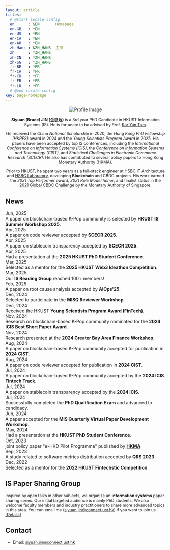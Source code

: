 ```yaml
---
layout: article
titles:
  # @start locale config
  en      : &EN       Homepage
  en-GB   : *EN
  en-US   : *EN
  en-CA   : *EN
  en-AU   : *EN
  zh-Hans : &ZH_HANS  主页
  zh      : *ZH_HANS
  zh-CN   : *ZH_HANS
  zh-SG   : *ZH_HANS
  fr-BE   : *FR
  fr-CA   : *FR
  fr-CH   : *FR
  fr-FR   : *FR
  fr-LU   : *FR
  # @end locale config
key: page-homepage
---
```


<head>
<style>
  /* Base styles */
  .container {
    width: 100%;
    text-align: center;
  }

  body {
    font-family: 'Lora', serif;
    line-height: 1.6;
    background-color: #f8f8f8;
    margin: 0;
    padding: 10px;
  }

  .profile-image {
    width: 100%;
    max-width: 300px;
    margin: 10px 0;
  }

  .profile-image img {
    width: 100%; /* Adjust width as needed */
    max-width: 300px; /* Constrain size */
    border-radius: 15px; /* Rounded corners */
    box-shadow: 0 4px 6px rgba(0, 0, 0, 0.1), 0 1px 3px rgba(0, 0, 0, 0.06); /* Subtle shadow */
    border: 2px solid #f0f0f0; /* Light border */
    padding: 2px; /* Space between image and border */
    background-color: white; /* Background color to enhance border */
  }
  
  

  .profile-text {
    margin: 10px;
    text-align: left;
  }

      ul {
      list-style-type: none; /* Remove the default bullets */
      padding-left: 0;
    }
    
  .paper-item {
      margin-bottom: 30px;
      padding-left: 15px;
      border-left: 4px solid #333; /* Subtle border instead of bullet */
    }

    .paper-title {
      font-size: 24px;
      font-family: 'Playfair Display', serif;
      font-weight: 700;
      margin-bottom: 12px;
      color: #333;
      line-height: 1.4;
    }

    .paper-authors {
      font-size: 18px;
      font-weight: 400;
      color: #555;
      margin-bottom: 10px;
    }

    .conference-info {
      color: grey;
      font-weight: 600;
      font-size: 15px;
      margin-top: 8px;
    }

  @media screen and (min-width: 600px) {
    .container {
      display: flex;
      align-items: flex-start;
      justify-content: space-between;
    }

    .profile-text {
      flex: 2 1 70%; /* Ensure text takes up more space */
      text-align: left;
      margin: 10px;
    }

    .profile-image {
      flex: 1 1 auto; /* Allow the image to take up space based on its content */
      max-width: 300px;
      margin-left: 10px;
      order: 2;
    }


    .profile-image {
      margin-left: 10px;
      max-width: 300px;
      order: 2;
    }

    .profile-text {
      margin-top: -20px;
      order: 1;
      flex: 70%;
    }

    .card {
      display: flex;
      background-color: #fff;
      box-shadow: 0 4px 8px rgba(0, 0, 0, 0.1);
      padding: 10px;
      margin: 10px;
      border-radius: 8px;
      transition: transform 0.2s ease, box-shadow 0.2s ease;
      position: relative;
      width: 100%;
      max-width: 1000px;
    }

    .card:hover {
      transform: translateY(-5px);
      box-shadow: 0 6px 12px rgba(0, 0, 0, 0.2);
    }

    .card-content {
      max-width: 70%;
    }

    .card h3 {
      font-size: 1.5em;
      margin-bottom: 0px;
      margin-top: -5px;
    }

    .card small {
      font-size: 0.9em;
      margin-top: -5px;
      margin-bottom: -5px;
      color: #555;
    }

    .card ul {
      list-style-type: none;
      padding: 0;
    }

    .card ul li {
      margin-bottom: 0px;
      padding-left: 30px;
    }

    /* Subtle Timeline Dots */
    .timeline {
      position: relative;
      margin-left: 20px;
    }

    .timeline::before {
      content: '';
      position: static;
      left: 10px;
      top: 10px;
      bottom: 0;
      width: 2px;
      background-color: #d3d3d3;
    }

    .timeline-item {
      display: flex;
      align-items: center;
      margin-bottom: 20px;
      padding-left: 40px;
      position: relative;
    }

    /* Logo Styling */
    .university-logo {
      height: 180px;
      justify-self: end;
      align-self: flex-start;
    }

    .timeline-item::before {
      content: '';
      position: absolute;
      left: 7px;
      top: 8px;
      width: 8px;
      height: 8px;
      background-color: #1A5DCB;
      border-radius: 50%;
    }

    header.header {
      box-shadow: 0 4px 8px rgba(0, 0, 0, 0.1);
    }

    /* News Section Styling */
    .news-section {
      font-family: 'Times New Roman', Times, serif;
      margin: 20px;
      line-height: 1.25;
    }

    .news-section h2 {
      font-size: 20px;
      font-weight: bold;
      margin-bottom: 20px;
    }

    .news-item {
      display: flex;
      align-items: flex-start;
      margin-bottom: 15px;
    }

    .news-date {
      font-weight: bold;
      color: #555;
      width: 100px; /* Fixed width for aligned dates */
      flex-shrink: 0;
      text-align: right; /* Right-align the dates */
      padding-right: 15px; /* Add some space between date and content */
    }

    .news-content {
      flex-grow: 1;
      color: #333;
    }

    .news-content strong {
      color:rgb(0, 0, 0); /* Highlight important text */
    }

    .news-content a {
      text-decoration: none;
      color:rgb(0, 0, 0);
    }

    .news-content a:hover {
      text-decoration: underline;
    }
  }

  /* Mobile-specific adjustments */
  @media (max-width: 600px) {
    .card {
      max-width: 100%; /* Remove the 600px limit */
      padding: 16px; /* Add more padding for space */
      margin: 10px 0; /* Adjust margin to center the card */
    }

    h3 {
      font-size: 1.2em;
    }

    p,
    ul li {
      font-size: 0.9em;
    }

    .timeline-item::before {
      content: '';
      position: absolute;
      left: 7px;
      top: 8px;
      width: 8px;
      height: 8px;
      background-color: #1A5DCB;
      border-radius: 50%;
    }
  }
</style>
</head>

<div class="container">
  <div class="profile-image">
    <img src="./images/profile3.png" alt="Profile Image" loading="lazy" />
    <div style="text-align: center;">
   <!-- <em></em> -->
</div>
  </div>
    <div class="profile-text">
    <!-- <em>此心光明，亦复何言 - 王阳明 </em> -->
  <p>
    <strong>Siyuan (Bruce) JIN (金思远)</strong> is a 3rd year PhD Candidate in HKUST Information Systems (IS). He is fortunate to be advised by Prof. <a href="https://isom.hkust.edu.hk/faculty-and-staff/directory/kytam">Kar Yan Tam</a>. 
  </p>
  <p>
    He received the <em>China National Scholarship</em> in 2020, the <em>Hong Kong PhD Fellowship (HKPFS)</em> award in 2024 and the <em>Young Scientists Program Award</em> in 2025. His papers have been accepted by top IS conferences, including the <em>International Conference on Information Systems (ICIS)</em>, the <em>Conference on Information Systems and Technology (CIST)</em>, and <em>Statistical Challenges in Electronic Commerce Research (SCECR)</em>. He also has contributed to several policy papers to Hong Kong Monetary Authority (HKMA).
  </p>
  <p>
    Prior to HKUST, he spent two years as a full-stack engineer at HSBC IT Architecture and <a href="https://www.ventures.hsbc.com/en/about-us">HSBC Laboratory</a>, developing <strong>Blockchain</strong> and CBDC projects. His work earned the <em>2021 Top Performer award</em>, <em>2021 Role Model honor</em>, and finalist status in the <a href="https://www.mas.gov.sg/news/media-releases/2021/mas-announces-15-finalists-for-the-global-cbdc-challenge">2021 Global CBDC Challenge</a> by the Monetary Authority of Singapore.
  </p>
  </div>
</div>
<!-- 
## Upcoming Talks
<ul>  
  <li class="paper-item">
    <div class="paper-title">
      Agentic IT in Information Systems Development: Insights from a Large-Scale Quasi-Experiment on Code Quality
    </div>
    <div class="paper-authors">
      <strong>Siyuan Jin</strong>, 
      <a href="https://isom.hkust.edu.hk/faculty-and-staff/directory/kytam">Kar Yan Tam</a>,
      Yong Xia.
    </div>
    <p class="conference-info">June 23, 2025, 14:45 - 15:45, SCECR 2025, Paphos, Cyprus</p>
    <p class="conference-info">Session: Short Papers B (Chair: Ioannis Kanellopoulos)</p>
  </li>

  <li class="paper-item">
    <div class="paper-title">
      Crisis, Transparency, and User Engagement
    </div>
    <div class="paper-authors">
      <strong>Siyuan Jin</strong>, 
      Yuying Cai, Luying Qiu,
      <a href="https://isom.hkust.edu.hk/faculty-and-staff/directory/kytam">Kar Yan Tam</a>,
    </div>
    <p class="conference-info">June 24, 2025, 09:00 - 10:15, SCECR 2025, Paphos, Cyprus</p>
    <p class="conference-info">Session: TRACK 2 - The User Engagement in Digital Platforms (Chair: Michail Batikas)</p>
  </li>
</ul> -->

<div class="news-section">
  <h2>News</h2>
  <div class="news-item">
    <div class="news-date">Jun, 2025</div>
    <div class="news-content">
      A paper on blockchain-based K-Pop community is selected by
      <strong>HKUST IS Summer Workshop 2025</strong>.
    </div>
  </div>
  <div class="news-item">
    <div class="news-date">Apr, 2025</div>
    <div class="news-content">
      A paper on code reviewer accepted by <strong>SCECR 2025</strong>.
    </div>
  </div>
  <div class="news-item">
    <div class="news-date">Apr, 2025</div>
    <div class="news-content">
      A paper on stablecoin transparency accepted by <strong>SCECR 2025</strong>.
    </div>
  </div>
  <div class="news-item">
    <div class="news-date">Apr, 2025</div>
    <div class="news-content">
      Had a presentation at the <strong>2025 HKUST PhD Student Conference</strong>.
    </div>
  </div>
  <div class="news-item">
    <div class="news-date">Mar, 2025</div>
    <div class="news-content">
      Selected as a mentor for the <strong>2025 HKUST Web3 Ideathon Competition</strong>.
    </div>
  </div>
  <div class="news-item">
    <div class="news-date">Mar, 2025</div>
    <div class="news-content">
      Our <strong>IS Reading Group</strong> reached 100+ members!
    </div>
  </div>
  <div class="news-item">
    <div class="news-date">Feb, 2025</div>
    <div class="news-content">
      A paper on root cause analysis accepted by <strong>AIOps'25</strong>.
    </div>
  </div>
  <div class="news-item">
    <div class="news-date">Dec, 2024</div>
    <div class="news-content">
      Selected to participate in the <strong>MISQ Reviewer Workshop</strong>.
    </div>
  </div>
  <div class="news-item">
    <div class="news-date">Dec, 2024</div>
    <div class="news-content">
      Received the HKUST <strong>Young Scientists Program Award (FinTech)</strong>.
    </div>
  </div>
  <div class="news-item">
    <div class="news-date">Nov, 2024</div>
    <div class="news-content">
      Research on blockchain-based K-Pop community nominated for the <strong>2024 ICIS Best Short Paper Award</strong>.
    </div>
  </div>
  <div class="news-item">
    <div class="news-date">Nov, 2024</div>
    <div class="news-content">
      Research presented at the <strong>2024 Greater Bay Area Finance Workshop</strong>.
    </div>
  </div>
  <div class="news-item">
    <div class="news-date">Aug, 2024</div>
    <div class="news-content">
      A paper on blockchain-based K-Pop community accepted for publication in <strong>2024 CIST</strong>.
    </div>
  </div>
  <div class="news-item">
    <div class="news-date">Aug, 2024</div>
    <div class="news-content">
      A paper on code reviewer accepted for publication in <strong>2024 CIST</strong>.
    </div>
  </div>
  <div class="news-item">
    <div class="news-date">Jul, 2024</div>
    <div class="news-content">
      A paper on blockchain-based K-Pop community accepted by the <strong>2024 ICIS Fintech Track</strong>.
    </div>
  </div>
  <div class="news-item">
    <div class="news-date">Jul, 2024</div>
    <div class="news-content">
      A paper on stablecoin transparency accepted by the <strong>2024 ICIS</strong>.
    </div>
  </div>
  <div class="news-item">
    <div class="news-date">Jul, 2024</div>
    <div class="news-content">
      Successfully completed the <strong>PhD Qualification Exam</strong> and advanced to candidacy.
    </div>
  </div>
  <div class="news-item">
    <div class="news-date">Jun, 2024</div>
    <div class="news-content">
      A paper accepted for the <strong>MIS Quarterly Virtual Paper Development Workshop</strong>.
    </div>
  </div>
  <div class="news-item">
    <div class="news-date">May, 2024</div>
    <div class="news-content">
      Had a presentation at the <strong>HKUST PhD Student Conference</strong>.
    </div>
  </div>
  <div class="news-item">
    <div class="news-date">Oct, 2023</div>
    <div class="news-content">
      joint policy paper "e-HKD Pilot Programme" published by <a href="https://www.hkma.gov.hk/media/eng/doc/key-information/press-release/2023/20231030e3a1.pdf"><strong>HKMA</strong></a>.
    </div>
  </div>
  <div class="news-item">
    <div class="news-date">Sep, 2023</div>
    <div class="news-content">
      A study related to software metrics distribution accepted by <strong>QRS 2023</strong>.
    </div>
  </div>
  <div class="news-item">
    <div class="news-date">Dec, 2022</div>
    <div class="news-content">
      Selected as a mentor for the <strong>2022 HKUST Fintechstic Competition</strong>.
    </div>
  </div>
</div>

## IS Paper Sharing Group
Inspired by open talks in other subjects, we organize an **information systems** paper sharing series. Our initial targeted audience is mainly PhD students. We also welcome faculty members and industry practitioners to share more advanced topics in this area. You can email me (siyuan.jin@connect.ust.hk) if you want to join us. [[Details]](https://siyuan-bruce.github.io/reading_group/home.html)

<!-- ## **Research Interests**
- **IT Infrastructure (Blockchain)**: Token-based Platforms, Central Bank Digital Currency, Token Economy
- **Software Management**: Software Development
- **Quantum IT Governance**: Quantuam IT management, Quantum Finance, Classical Quantum-Inspired Algorithm -->

<!-- ## **Education**
- **Hong Kong University of Science and Technology** (Aug 2022 - now)
  - MPhil-PhD Student in Information Systems.
  - Supervisor: Prof. [Kar Yan Tam](https://isom.hkust.edu.hk/faculty-and-staff/directory/kytam). -->
  <!-- - Advisors: [Allen H. Huang](https://www.allenhuang.org/), [Dongwon Lee](https://isom.hkust.edu.hk/faculty-and-staff/directory/dongwon), [Kohei Kawaguchi](https://www.kohei-kawaguchi.com/), [Keongtae Kim](https://www.bschool.cuhk.edu.hk/staff/kim-keongtae/), [Marc Dordal i Carreras](https://marcdordal.github.io/), [Qiming Shao](https://sites.google.com/view/sqml/home), [Bei Zeng](https://facultyprofiles.hkust.edu.hk/profiles.php?profile=bei-zeng-zengb). -->
  <!-- - Obtained Hong Kong PhD Fellowship Scheme (2024-2028). -->

<!-- - **South China University of Technology** (Sep 2017 – Jun 2021)
  - B.Fin. in Financial Technology, Outstanding Graduates. 
  - Rank: 1 / 33.
  - Obtained 2021 University-level excellent graduation thesis
  - Obtained 2020 China National Scholarship (Top 0.1%)
  - Obtained 2019 First prize of South China University of Technology (Top 1%)
  - Obtained 2018 First prize of South China University of Technology (Top 1%) -->
<!-- 
## Education

<div class="card">
  <div class="card-content">
    <h3>PhD Candidate in Information Systems, Hong Kong University of Science and Technology</h3>
    <small>Aug 2022 - Present, Clear Water Bay, Hong Kong</small>
    <ul class="timeline">
      <li class="timeline-item">
        Supervisor:&nbsp;<strong>Prof. <a href="https://isom.hkust.edu.hk/faculty-and-staff/directory/kytam">Kar Yan Tam</a></strong>
      </li>
      <li class="timeline-item">
        Hong Kong PhD Fellowship Scheme (2024-2028)
      </li>
    </ul>
  </div>
</div>

<div class="card">
  <div class="card-content">
    <h3>Bachelor of FinTech, South China University of Technology</h3>
    <small>Sep 2017 – Jun 2021, Guangzhou, China</small>
        <ul class="timeline">
      <li class="timeline-item">
        China National Scholarship (Top 0.1%)
      </li>
    </ul>
  </div>
</div>

## Industry Experience
<div class="card">
  <div class="card-content">
    <h3>Research Consultant, HSBC Hong Kong</h3>
    <small>Sep 2022 - now, Olympian City, Hong Kong</small>
    <ul class="timeline">
      <li class="timeline-item">
      HSBC Email: bruce.s.jin@hsbc.com.hk
      </li>
    </ul>
  </div>
</div>

<div class="card">
  <div class="card-content">
    <h3>Full Stack Engineer, HSBC Laboratory</h3>
    <small>May 2021 - Aug 2022, Guangzhou, China</small>
    <ul class="timeline">
      <li class="timeline-item">
        Advisor: Yong Xia
      </li>
      <li class="timeline-item">
        Achievements: 2021 Top Performer, 2021 Role Model, 2021 Global CBDC Challenge Finalist.
      </li>
    </ul>
  </div>
</div>

<div class="card">
  <div class="card-content">
    <h3>Trainee, HSBC IT Architecture</h3>
    <small>Sep 2020 - May 2021, Guangzhou, China</small>
  </div>
</div> -->

## **Contact**
- Email: siyuan.jin@connect.ust.hk

<script type="text/javascript" id="clustrmaps" src="//clustrmaps.com/map_v2.js?d=r7AzHOCvRlal1xYrtPrhKbcA0nnj4jrEj9bMJxTlmEE&cl=ffffff&w=300"></script>


<meta name="viewport" content="width=device-width, initial-scale=1">